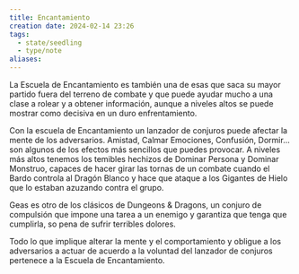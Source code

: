 ```yaml
---
title: Encantamiento
creation date: 2024-02-14 23:26
tags:
  - state/seedling
  - type/note
aliases:
---
```

La Escuela de Encantamiento es también una de esas que saca su mayor partido fuera del terreno de combate y que puede ayudar mucho a una clase a rolear y a obtener información, aunque a niveles altos se puede mostrar como decisiva en un duro enfrentamiento.  
  
Con la escuela de Encantamiento un lanzador de conjuros puede afectar la mente de los adversarios. Amistad, Calmar Emociones, Confusión, Dormir... son algunos de los efectos más sencillos que puedes provocar. A niveles más altos tenemos los temibles hechizos de Dominar Persona y Dominar Monstruo, capaces de hacer girar las tornas de un combate cuando el Bardo controla al Dragón Blanco y hace que ataque a los Gigantes de Hielo que lo estaban azuzando contra el grupo.  
  
Geas es otro de los clásicos de Dungeons & Dragons, un conjuro de compulsión que impone una tarea a un enemigo y garantiza que tenga que cumplirla, so pena de sufrir terribles dolores.  
  
Todo lo que implique alterar la mente y el comportamiento y obligue a los adversarios a actuar de acuerdo a la voluntad del lanzador de conjuros pertenece a la Escuela de Encantamiento.
